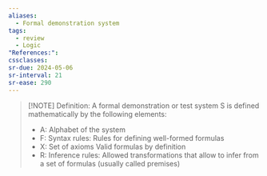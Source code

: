 ```yaml
---
aliases:
  - Formal demonstration system
tags:
  - review
  - Logic
"References:": 
cssclasses:
sr-due: 2024-05-06
sr-interval: 21
sr-ease: 290
---
```


> [!NOTE] Definition: 
> A formal demonstration or test system S is defined mathematically by the following elements: 
> + A: Alphabet of the system
> + F: Syntax rules: Rules for defining well-formed formulas
> + X: Set of axioms Valid formulas by definition 
> + R: Inference rules: Allowed transformations that allow to infer from a set of formulas (usually called premises)


